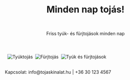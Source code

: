 <!DOCTYPE html><html lang="hu"><head>  <meta charset="UTF-8">  <meta name="viewport" content="width=device-width, initial-scale=1.0">  <title>Friss Tojások</title>  <style>    body { font-family: Arial, sans-serif; margin: 0; padding: 0; background: #fff7e6; color: #333; }    header { background: #f4c542; padding: 20px; text-align: center; }    h1 { margin: 0; }    .gallery { display: flex; flex-wrap: wrap; justify-content: center; padding: 20px; gap: 20px; }    .gallery img { max-width: 200px; border-radius: 10px; box-shadow: 0 4px 8px rgba(0,0,0,0.2); }    footer { text-align: center; padding: 10px; background: #f4c542; margin-top: 20px; }  </style></head><body>
<header>  <h1>Minden nap tojás!</h1>  <p>Friss tyúk- és fürjtojások minden nap</p></header>
<div class="gallery">  <img src="tyuk.jpg" alt="Tyúktojás">  <img src="furj.jpg" alt="Fürjtojás">  <img src="mix.jpg" alt="Tyúk és fürjtojások"></div>
<footer>  <p>Kapcsolat: info@tojaskinalat.hu | +36 30 123 4567</p></footer>
</body></html>
